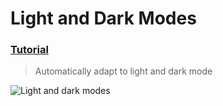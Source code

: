 # Light and Dark Modes
 ### [Tutorial](https://designcode.io/swiftui-handbook-light-and-dark-modes)
> Automatically adapt to light and dark mode

![Light and dark modes ](https://github.com/mrgsdev/DesignCode/assets/157994617/27eec0e7-c496-4891-a9dd-00be58a33db2)
